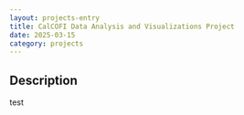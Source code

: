 ```yaml
---
layout: projects-entry
title: CalCOFI Data Analysis and Visualizations Project
date: 2025-03-15
category: projects
---
```


## Description

test